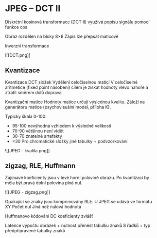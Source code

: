 # JPEG – DCT II
Diskrétní kosinová transformace (DCT II)
využívá popisu signálu pomocí funkce cos

Obraz rozdělen na bloky 8×8
Zápis lze přepsat maticově

Inverzní transformace

![[DCT.png]]
## Kvantizace
Kvantizace DCT složek
Vydělení celočíselnou maticí
V celočíselné aritmetice (fixed point násobení)
cílem je získat hodnoty vlevo nahoře a ztratit směrem dolů doprava

Kvantizační matice
Hodnoty matice určují výslednou kvalitu. Záleží na generátoru matice (psychovisuální model, příloha K).

Typicky škála 0-100:
- 95-100 nevýhodná vzhledem k výsledné velikosti
- 70-90 většinou není vidět
- 30-70 znatelné artefakty
- <30 
Pro chromatické složky jiné tabulky + podvzorkování

![[JPEG - kvalita.png]]

## zigzag, RLE, Huffmann
Zajímavé koeficienty jsou v levé horní polovině obrazu. 
Po kvantizaci by měla být pravá dolní polovina plná nul.

![[JPEG - zigzag.png]]

Opakující se znaky jsou komprimovány RLE.
U JPEG se udává ve formátu XY
Počet nul
Jiná než nulová hodnota

Huffmanovo kódování
DC koeficienty zvlášť

Latence výpočtu
obrázek + nutnost přenést tabulku znaků
8 řádků + typ předpřipravené tabulky znaků